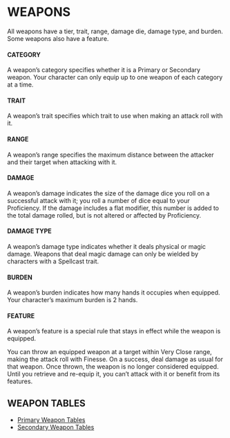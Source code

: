 # WEAPONS

All weapons have a tier, trait, range, damage die, damage type, and burden. Some weapons also have a feature.

#### CATEGORY

A weapon’s category specifies whether it is a Primary or Secondary weapon. Your character can only equip up to one weapon of each category at a time.

#### TRAIT

A weapon’s trait specifies which trait to use when making an attack roll with it.

#### RANGE

A weapon’s range specifies the maximum distance between the attacker and their target when attacking with it.

#### DAMAGE

A weapon’s damage indicates the size of the damage dice you roll on a successful attack with it; you roll a number of dice equal to your Proficiency. If the damage includes a flat modifier, this number is added to the total damage rolled, but is not altered or affected by Proficiency.

#### DAMAGE TYPE

A weapon’s damage type indicates whether it deals physical or magic damage. Weapons that deal magic damage can only be wielded by characters with a Spellcast trait.

#### BURDEN

A weapon’s burden indicates how many hands it occupies when equipped. Your character’s maximum burden is 2 hands.

#### FEATURE

A weapon’s feature is a special rule that stays in effect while the weapon is equipped.

You can throw an equipped weapon at a target within Very Close range, making the attack roll with Finesse. On a success, deal damage as usual for that weapon. Once thrown, the weapon is no longer considered equipped. Until you retrieve and re-equip it, you can’t attack with it or benefit from its features.

## WEAPON TABLES

- [Primary Weapon Tables](../contents/Primary%20Weapon%20Tables.md)
- [Secondary Weapon Tables](../contents/Secondary%20Weapon%20Tables.md)
